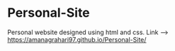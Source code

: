 # Personal-Site
Personal website designed using html and css.
Link -->  https://amanagrahari97.github.io/Personal-Site/

